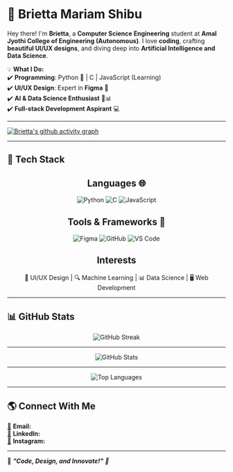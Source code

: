 # 🌟 Brietta Mariam Shibu   

Hey there! I'm **Brietta**, a **Computer Science Engineering** student at **Amal Jyothi College of Engineering (Autonomous)**. I love **coding**, crafting **beautiful UI/UX designs**, and diving deep into **Artificial Intelligence and Data Science**.  

💡 **What I Do:**  
✔️ **Programming**: Python 🐍 | C | JavaScript (Learning)  
✔️ **UI/UX Design**: Expert in **Figma** 🎨  
✔️ **AI & Data Science Enthusiast** 🤖📊  
✔️ **Full-stack Development Aspirant** 💻  

---


[![Brietta's github activity graph](https://github-readme-activity-graph.vercel.app/graph?username=briettamariamshibu&theme=nightowl&height=350)](https://github.com/briettamariamshibu)


---


## 🚀 Tech Stack  



<div align='center'>

  ## **Languages 🌐**  
  
  ![Python](https://img.shields.io/badge/Python-3776AB?style=for-the-badge&logo=python&logoColor=white)  ![C](https://img.shields.io/badge/C-00599C?style=for-the-badge&logo=c&logoColor=white)  ![JavaScript](https://img.shields.io/badge/JavaScript-F7DF1E?style=for-the-badge&logo=javascript&logoColor=black)  
 

  ## **Tools & Frameworks 🔨**  
  ![Figma](https://img.shields.io/badge/Figma-F24E1E?style=for-the-badge&logo=figma&logoColor=white)  ![GitHub](https://img.shields.io/badge/GitHub-181717?style=for-the-badge&logo=github&logoColor=white)  ![VS Code](https://img.shields.io/badge/VS%20Code-007ACC?style=for-the-badge&logo=visual-studio-code&logoColor=white)  
 

  ## **Interests**  
  🎨 UI/UX Design | 🔍 Machine Learning | 📊 Data Science | 🖥️ Web Development  


</div>


---

## 📊 GitHub Stats  

<div align="center">
  
  <img src="https://github-readme-streak-stats.herokuapp.com/?user=briettamariamshibu&theme=nightowl" alt="GitHub Streak">

  ---
  
  <img src="https://github-readme-stats.vercel.app/api?username=briettamariamshibu&show_icons=true&theme=nightowl" alt="GitHub Stats">

  ---
  
  <img src="https://github-readme-stats.vercel.app/api/top-langs/?username=briettamariamshibu&layout=compact&theme=nightowl" alt="Top Languages">
  
</div>  

---

## 🌎 Connect With Me  

[📩](https://mail.google.com/mail/?view=cm&fs=1&to=briettashibu@gmail.com) **Email:**   
[💼](https://linkedin.com/in/briettamariamshibu) **LinkedIn:**  
[📸](https://instagram.com/_brieata__) **Instagram:**   

---

🔗 <i>**"Code, Design, and Innovate!"** 🚀</i>
